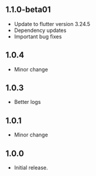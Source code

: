 ## 1.1.0-beta01

- Update to flutter version 3.24.5
- Dependency updates
- Important bug fixes

## 1.0.4

- Minor change
  
## 1.0.3

- Better logs

## 1.0.1

- Minor change

## 1.0.0

- Initial release.
